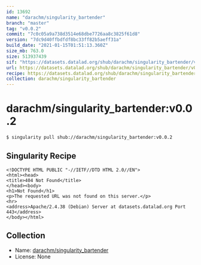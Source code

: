 ```yaml
---
id: 13692
name: "darachm/singularity_bartender"
branch: "master"
tag: "v0.0.2"
commit: "7c0c05a9a738d3514e68dbe7726aa8c3825f61d8"
version: "7dc9d40ffbdfdf8bc33ff82b5aeff31a"
build_date: "2021-01-15T01:51:13.360Z"
size_mb: 763.0
size: 513937439
sif: "https://datasets.datalad.org/shub/darachm/singularity_bartender/v0.0.2/2021-01-15-7c0c05a9-7dc9d40f/7dc9d40ffbdfdf8bc33ff82b5aeff31a.sif"
url: https://datasets.datalad.org/shub/darachm/singularity_bartender/v0.0.2/2021-01-15-7c0c05a9-7dc9d40f/
recipe: https://datasets.datalad.org/shub/darachm/singularity_bartender/v0.0.2/2021-01-15-7c0c05a9-7dc9d40f/Singularity
collection: darachm/singularity_bartender
---
```


# darachm/singularity_bartender:v0.0.2

```bash
$ singularity pull shub://darachm/singularity_bartender:v0.0.2
```

## Singularity Recipe

```singularity
<!DOCTYPE HTML PUBLIC "-//IETF//DTD HTML 2.0//EN">
<html><head>
<title>404 Not Found</title>
</head><body>
<h1>Not Found</h1>
<p>The requested URL was not found on this server.</p>
<hr>
<address>Apache/2.4.38 (Debian) Server at datasets.datalad.org Port 443</address>
</body></html>
```

## Collection

 - Name: [darachm/singularity_bartender](https://github.com/darachm/singularity_bartender)
 - License: None

